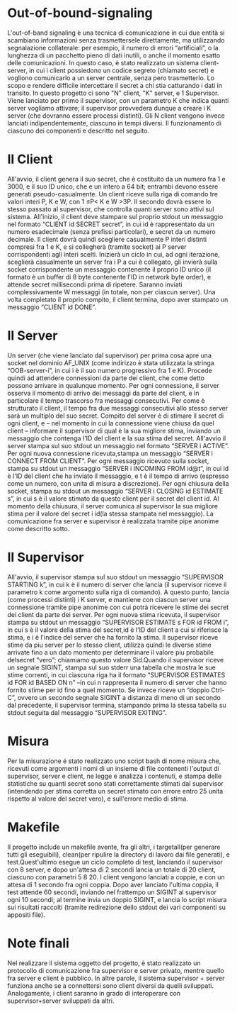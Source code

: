 # Out-of-bound-signaling
L'out-of-band signaling è una tecnica di comunicazione in cui due entità si scambiano informazioni senza trasmettersele direttamente, ma utilizzando segnalazione collaterale: per esempio, il numero di errori “artificiali”, o la lunghezza di un pacchetto pieno di dati inutili, o anche il momento esatto delle comunicazioni.
In questo caso, è stato realizzato un sistema client-server, in cui i client possiedono un codice segreto (chiamato secret) e vogliono comunicarlo a un server centrale, senza pero trasmetterlo. Lo scopo e rendere difficile intercettare il secret a chi stia catturando i dati in transito.
In questo progetto ci sono "N" client, "K" server, e 1 Supervisor. Viene lanciato per primo il supervisor, con un parametro K che indica quanti server vogliamo attivare; il supervisor provvedera dunque a creare i K server (che dovranno essere processi distinti). Gli N client vengono invece lanciati indipendentemente, ciascuno in tempi diversi. Il funzionamento di ciascuno dei componenti e descritto nel seguito.
# Il Client
All'avvio, il client genera il suo secret, che è costituito da un numero fra 1 e 3000, e il suo ID unico, che e un intero a 64 bit; entrambi devono essere generati pseudo-casualmente. Un client riceve sulla riga di comando tre valori interi P, K e W, con 1 ≤P< K e W >3P. Il secondo dovrà essere lo stesso passato al supervisor, che controlla quanti server sono attivi sul sistema.
All'inizio, il client deve stampare sul proprio stdout un messaggio nel formato “CLIENT id SECRET secret”, in cui id è rappresentato da un numero esadecimale (senza prefissi particolari), e secret da un numero decimale. Il client dovrà quindi scegliere casualmente P interi distinti compresi fra 1 e K, e si collegherà (tramite socket) ai P server corrispondenti agli interi scelti. Inizierà un ciclo in cui, ad ogni iterazione, sceglierà casualmente un server fra i P a cui è collegato, gli invierà sulla socket corrispondente un messaggio contenente il proprio ID unico (il formato è un buffer di 8 byte contenente l'ID in network byte order), e attende secret millisecondi prima di ripetere. Saranno inviati complessivamente W messaggi (in totale, non per ciascun server). Una volta completato il proprio compito, il client termina, dopo aver stampato un messaggio “CLIENT id DONE”.
# Il Server
Un server (che viene lanciato dal supervisor) per prima cosa apre una socket nel dominio AF_UNIX (come indirizzo è stata utilizzata la stringa “OOB-server-i”, in cui i è il suo numero progressivo fra 1 e K). Procede quindi ad attendere connessioni da parte dei client, che come detto possono arrivare in qualunque momento. Per ogni connessione, il server osserva il momento di arrivo dei messaggi da parte del client, e in particolare il tempo trascorso fra messaggi consecutivi. Per come è strutturato il client, il tempo fra due messaggi consecutivi allo stesso server sarà un multiplo del suo secret. Compito del server è di stimare il secret di ogni client, e – nel momento in cui la connessione viene chiusa da quel client – informare il supervisor di qual è la sua migliore stima, inviando un messaggio che contenga l'ID del client e la sua stima del secret.
All'avvio il server stampa sul suo stdout un messaggio nel formato “SERVER i ACTIVE”. Per ogni nuova connessione ricevuta,stampa un messaggio “SERVER i CONNECT FROM CLIENT”. Per ogni messaggio ricevuto sulla socket, stampa su stdout un messaggio “SERVER i INCOMING FROM id@t”, in cui id è l'ID del client che ha inviato il messaggio, e t è il tempo di arrivo (espresso come un numero, con unita di misura a discrezione). Per ogni chiusura della socket, stampa su stdout un messaggio “SERVER i CLOSING id ESTIMATE s”, in cui s è il valore stimato da questo client per il secret del client id.
Al momento della chiusura, il server comunica al supervisor la sua migliore stima per il valore del secret i id(la stessa stampata nel messaggio). La comunicazione fra server e supervisor è realizzata tramite pipe anonime come descritto sotto.
# Il Supervisor
All'avvio, il supervisor stampa sul suo stdout un messaggio “SUPERVISOR STARTING k”, in cui k è il numero di server che lancia (il supervisor riceve il parametro k come argomento sulla riga di comando). A questo punto, lancia (come processi distinti) i K server, e mantiene con ciascun server una connessione tramite pipe anonime con cui potrà  ricevere le stime dei secret dei client da parte dei server. Per ogni nuova stima ricevuta, il supervisor stampa su stdout un messaggio “SUPERVISOR ESTIMATE s FOR id FROM i”, in cui s è il valore della stima del secret,id è l'ID del client a cui si riferisce la stima, e i è l'indice del server che ha fornito la stima.
Il supervisor riceve stime da piu server per lo stesso client, utilizza quindi le diverse stime arrivate fino a un dato momento per determinare il valore piu probabile delsecret “vero”; chiamiamo questo valore Sid.Quando il supervisor riceve un segnale SIGINT, stampa sul suo stderr una tabella che mostra le sue stime correnti, in cui ciascuna riga ha il formato “SUPERVISOR ESTIMATES id FOR id BASED ON n” –in cui n rappresenta il numero di server che hanno fornito stime per id fino a quel momento. Se invece riceve un “doppio Ctrl-C”, ovvero un secondo segnale SIGINT a distanza di meno di un secondo dal precedente, il supervisor termina, stampando prima la stessa tabella su stdout seguita dal messaggio “SUPERVISOR EXITING”.
# Misura
Per la misurazione é stato realizzato uno script bash di nome misura che, ricevuti come argomenti i nomi di un insieme di file contenenti l'output di supervisor, server e client, ne legge e analizza i contenuti, e stampa delle statistiche su quanti secret sono stati correttamente stimati dal supervisor (intendendo per stima corretta un secret stimato con errore entro 25 unita rispetto al valore del secret vero), e sull'errore medio di stima.
# Makefile
Il progetto include un makefile avente, fra gli altri, i targetall(per generare tutti gli eseguibili), clean(per ripulire la directory di lavoro dai file generati), e test.Quest'ultimo esegue un ciclo completo di test, lanciando il supervisor con 8 server, e dopo un'attesa di 2 secondi lancia un totale di 20 client, ciascuno con parametri 5 8 20. I client vengono lanciati a coppie, e con un attesa di 1 secondo fra ogni coppia.
Dopo aver lanciato l'ultima coppia, il test attende 60 secondi, inviando nel frattempo un SIGINT al supervisor ogni 10 secondi; al termine invia un doppio SIGINT, e lancia lo script misura sui risultati raccolti (tramite redirezione dello stdout dei vari componenti su appositi file).
# Note finali
Nel realizzare il sistema oggetto del progetto, è stato realizzato un protocollo di comunicazione fra supervisor e server  privato, mentre quello fra server e client è pubblico. In altre parole, il sistema supervisor + server funziona anche se a connettersi sono client diversi da quelli sviluppati. Analogamente, i client saranno in grado di interoperare con supervisor+server sviluppati da altri.
